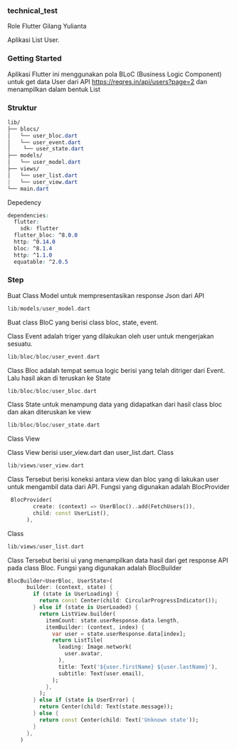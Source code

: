 ### technical_test
Role Flutter
Gilang Yulianta

Aplikasi List User.

### Getting Started

Aplikasi Flutter ini menggunakan pola BLoC (Business Logic Component) untuk get data User dari API https://reqres.in/api/users?page=2 dan menampilkan dalam bentuk List

### Struktur

```css
lib/
├── blocs/
│   └── user_bloc.dart
│   └── user_event.dart
│    └── user_state.dart
├── models/
│   └── user_model.dart
├── views/
│   └── user_list.dart
|   └── user_view.dart
└── main.dart
```

Depedency

```css
dependencies:
  flutter:
    sdk: flutter
  flutter_bloc: ^8.0.0
  http: ^0.14.0
  bloc: ^8.1.4
  http: ^1.1.0
  equatable: ^2.0.5
```

### Step

Buat Class Model untuk mempresentasikan response Json dari API

```dart
lib/models/user_model.dart
```

Buat class BloC yang berisi class bloc, state, event.

Class Event adalah triger yang dilakukan oleh user untuk mengerjakan sesuatu.

```dart
lib/bloc/bloc/user_event.dart
```

Class Bloc adalah tempat semua logic berisi yang telah ditriger dari Event. Lalu hasil akan di teruskan ke State

```dart
lib/bloc/bloc/user_bloc.dart
```

Class State untuk menampung data yang didapatkan dari hasil class bloc dan akan diteruskan ke view

```dart
lib/bloc/bloc/user_state.dart
```

Class View

Class View berisi user_view.dart dan user_list.dart.
Class

```dart
lib/views/user_view.dart
```

Class Tersebut berisi koneksi antara view dan bloc yang di lakukan user untuk mengambil data dari API. Fungsi yang digunakan adalah BlocProvider

```dart
 BlocProvider(
        create: (context) => UserBloc()..add(FetchUsers()),
        child: const UserList(),
      ),
```

Class

```dart
lib/views/user_list.dart
```

Class Tersebut berisi ui yang menampilkan data hasil dari get response API pada class Bloc. Fungsi yang digunakan adalah BlocBuilder

```dart
BlocBuilder<UserBloc, UserState>(
      builder: (context, state) {
        if (state is UserLoading) {
          return const Center(child: CircularProgressIndicator());
        } else if (state is UserLoaded) {
          return ListView.builder(
            itemCount: state.userResponse.data.length,
            itemBuilder: (context, index) {
              var user = state.userResponse.data[index];
              return ListTile(
                leading: Image.network(
                  user.avatar,
                ),
                title: Text('${user.firstName} ${user.lastName}'),
                subtitle: Text(user.email),
              );
            },
          );
        } else if (state is UserError) {
          return Center(child: Text(state.message));
        } else {
          return const Center(child: Text('Unknown state'));
        }
      },
    )

```
